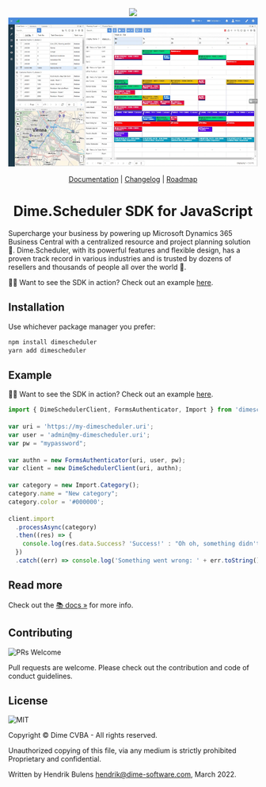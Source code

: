 <div align="center">
<img src="https://cdn.dimescheduler.com/dime-scheduler/Dime.Scheduler-Black.svg" height="100px" />
</div>

<div align="center">
<img src="assets/app.webp" height="300px" />
</div>

<p align="center">
  <a href="https://docs.dimescheduler.com">Documentation</a> |
  <a href="https://docs.dimescheduler.com/history">Changelog</a> |
  <a href="https://docs.dimescheduler.com/roadmap">Roadmap</a>
</p>

<h1 align="center"> Dime.Scheduler SDK for JavaScript</h1>

Supercharge your business by powering up Microsoft Dynamics 365 Business Central with a centralized resource and project planning solution 📅. Dime.Scheduler, with its powerful features and flexible design, has a proven track record in various industries and is trusted by dozens of resellers and thousands of people all over the world 🚀.

🧑‍🏫 Want to see the SDK in action? Check out an example [here](https://stackblitz.com/edit/ds-category?file=index.js).

## Installation

Use whichever package manager you prefer:

```bash
npm install dimescheduler
yarn add dimescheduler
```

## Example

🧑‍🏫 Want to see the SDK in action? Check out an example [here](https://stackblitz.com/edit/ds-category?file=index.js).

```javascript
import { DimeSchedulerClient, FormsAuthenticator, Import } from 'dimescheduler';

var uri = 'https://my-dimescheduler.uri';
var user = 'admin@my-dimescheduler.uri';
var pw = "mypassword";

var authn = new FormsAuthenticator(uri, user, pw);
var client = new DimeSchedulerClient(uri, authn);

var category = new Import.Category();
category.name = "New category";
category.color = '#000000';

client.import
  .processAsync(category)
  .then((res) => {    
    console.log(res.data.Success? 'Success!' : "Oh oh, something didn't quite go well.";);
  })
  .catch((err) => console.log('Something went wrong: ' + err.toString()));
```

## Read more

Check out the [📚 docs »](https://sdk.dimescheduler.com) for more info.

## Contributing

![PRs Welcome](https://img.shields.io/badge/PRs-welcome-brightgreen.svg?style=flat-square)

Pull requests are welcome. Please check out the contribution and code of conduct guidelines.

## License

![MIT](https://img.shields.io/badge/License-MIT-brightgreen.svg?style=flat-square)

Copyright © Dime CVBA - All rights reserved.

Unauthorized copying of this file, via any medium is strictly prohibited Proprietary and confidential.

Written by Hendrik Bulens hendrik@dime-software.com, March 2022.

